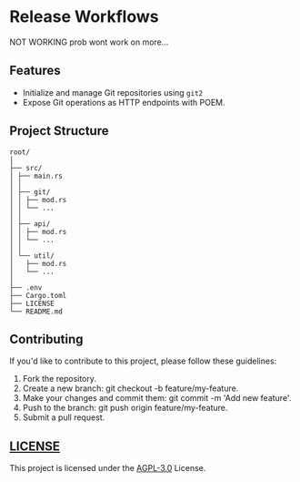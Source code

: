 # Release Workflows

NOT WORKING prob wont work on more...

## Features

- Initialize and manage Git repositories using `git2`
- Expose Git operations as HTTP endpoints with POEM.

## Project Structure

```
root/
│
├── src/
│ ├── main.rs
│ │
│ ├── git/
│ │ ├── mod.rs
│ │ └── ...
│ │
│ ├── api/
│ │ ├── mod.rs
│ │ └── ...
│ │
│ └── util/
│   ├── mod.rs
│   └── ...
│
├── .env
├── Cargo.toml
├── LICENSE
└── README.md
```

[//]: # ()

[//]: # (## Getting Started)

[//]: # ()

[//]: # (1. Clone the repository:)

[//]: # ()

[//]: # (     ```bash)

[//]: # (     git clone https://github.com/Arteiii/release_workflows.git)

[//]: # (     cd my_git_origin)

[//]: # (     ```)

[//]: # ()

[//]: # (2. Build the project:)

[//]: # ()

[//]: # (    ```bash)

[//]: # (    cargo build)

[//]: # (    ```)

[//]: # ()

[//]: # (3. Run the application:)

[//]: # ()

[//]: # (    ```bash)

[//]: # (    cargo run)

[//]: # (    ```)

[//]: # ()

[//]: # (Access the API at http://localhost:3000.)

[//]: # ()

[//]: # (## Usage)

[//]: # ()

[//]: # (### Create a new Git repository:)

[//]: # ()

[//]: # (```bash)

[//]: # (curl -X POST http://localhost:3000/create_repo/my_repository)

[//]: # (```)

## Contributing

If you'd like to contribute to this project, please follow these guidelines:

1. Fork the repository.
2. Create a new branch: git checkout -b feature/my-feature.
3. Make your changes and commit them: git commit -m 'Add new feature'.
4. Push to the branch: git push origin feature/my-feature.
5. Submit a pull request.

## [LICENSE](LICENSE)

This project is licensed under the [AGPL-3.0](https://www.gnu.org/licenses/agpl-3.0.html) License.

